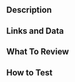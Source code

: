 ## Description
<!--
PR to add a new Kotlin sample _"SAMPLE_NAME"_ in `SAMPLE_CATEGORY` category.
-->
## Links and Data
<!--
Sample Epic: `runtime/common-samples/issues/ISSUE_NUMBER`
-->
## What To Review
<!--
-  Review the code to make sure it is easy to follow like other samples on Android
- `README.md` and `README.metadata.json` files
-->

## How to Test
<!--
Run the sample on the sample viewer or the repo.
-->

<!-- OPTIONAL
## To Discuss
-->

<!-- OPTIONAL
## Screenshots
-->
